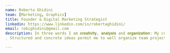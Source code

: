 ```yaml
---
name: Roberta Ghidini
team: [Marketing, Graphics]
title: Founder & Digital Marketing Strategist
linkedin: https://www.linkedin.com/in/robertaghidini/
email: robighidini@gmail.com
description: In three words I am 𝐜𝐫𝐞𝐚𝐭𝐢𝐯𝐢𝐭𝐲, 𝐚𝐧𝐚𝐥𝐲𝐬𝐢𝐬 and 𝐨𝐫𝐠𝐚𝐧𝐢𝐳𝐚𝐭𝐢𝐨𝐧: My creative side leads me to create exclusive and original contents. My passion for discovering marketing insights leads me to analyse data under different points of view
. Structured and concrete ideas permit me to well organize team projects.

---
```

